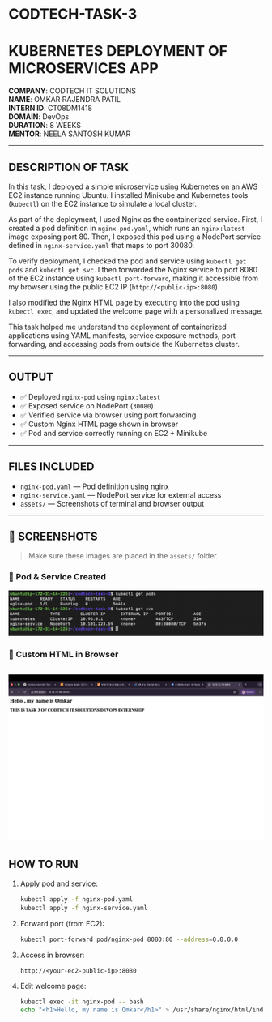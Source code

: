 # CODTECH-TASK-3  
# KUBERNETES DEPLOYMENT OF MICROSERVICES APP  

**COMPANY**: CODTECH IT SOLUTIONS  
**NAME**: OMKAR RAJENDRA PATIL  
**INTERN ID**: CT08DM1418  
**DOMAIN**: DevOps  
**DURATION**: 8 WEEKS  
**MENTOR**: NEELA SANTOSH KUMAR  

---

## DESCRIPTION OF TASK

In this task, I deployed a simple microservice using Kubernetes on an AWS EC2 instance running Ubuntu. I installed Minikube and Kubernetes tools (`kubectl`) on the EC2 instance to simulate a local cluster.

As part of the deployment, I used Nginx as the containerized service. First, I created a pod definition in `nginx-pod.yaml`, which runs an `nginx:latest` image exposing port 80. Then, I exposed this pod using a NodePort service defined in `nginx-service.yaml` that maps to port 30080.

To verify deployment, I checked the pod and service using `kubectl get pods` and `kubectl get svc`. I then forwarded the Nginx service to port 8080 of the EC2 instance using `kubectl port-forward`, making it accessible from my browser using the public EC2 IP (`http://<public-ip>:8080`).

I also modified the Nginx HTML page by executing into the pod using `kubectl exec`, and updated the welcome page with a personalized message.

This task helped me understand the deployment of containerized applications using YAML manifests, service exposure methods, port forwarding, and accessing pods from outside the Kubernetes cluster.

---

## OUTPUT

- ✅ Deployed `nginx-pod` using `nginx:latest`
- ✅ Exposed service on NodePort (`30080`)
- ✅ Verified service via browser using port forwarding
- ✅ Custom Nginx HTML page shown in browser
- ✅ Pod and service correctly running on EC2 + Minikube

---

## FILES INCLUDED

- `nginx-pod.yaml` — Pod definition using nginx
- `nginx-service.yaml` — NodePort service for external access
- `assets/` — Screenshots of terminal and browser output

---

## 📸 SCREENSHOTS

> Make sure these images are placed in the `assets/` folder.

### 🔹 Pod & Service Created  
![Pods](assets/nginx-pod.png)

### 🔹 Custom HTML in Browser  
![Browser Output](assets/nginx-browser-output.png)
---

## HOW TO RUN

1. Apply pod and service:
    ```bash
    kubectl apply -f nginx-pod.yaml
    kubectl apply -f nginx-service.yaml
    ```

2. Forward port (from EC2):
    ```bash
    kubectl port-forward pod/nginx-pod 8080:80 --address=0.0.0.0
    ```

3. Access in browser:
    ```
    http://<your-ec2-public-ip>:8080
    ```

4. Edit welcome page:
    ```bash
    kubectl exec -it nginx-pod -- bash
    echo "<h1>Hello, my name is Omkar</h1>" > /usr/share/nginx/html/index.html
    ```

